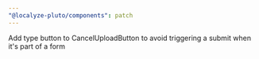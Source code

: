```yaml
---
"@localyze-pluto/components": patch
---
```


Add type button to CancelUploadButton to avoid triggering a submit when it's part of a form
